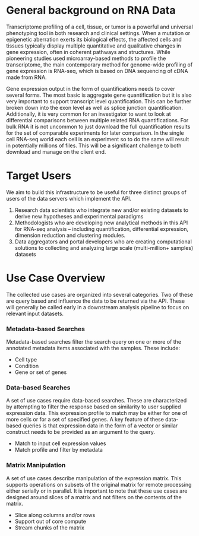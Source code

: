 # General background on RNA Data

Transcriptome profiling of a cell, tissue, or tumor is a powerful and universal phenotyping tool in both research and clinical settings.  When a mutation or epigenetic aberration exerts its biological effects, the affected cells and tissues typically display multiple quantitative and qualitative changes in gene expression, often in coherent pathways and structures.  While pioneering studies used microarray-based methods to profile the transcriptome, the main contemporary method for genome-wide profiling of gene expression is RNA-seq, which is based on DNA sequencing of cDNA made from RNA.

Gene expression output in the form of quantifications needs to cover several forms.  The most basic is aggregate gene quantification but it is also very important to support transcript level quantification.  This can be further broken down into the exon level as well as splice junction quantification.  Additionally, it is very common for an investigator to want to look at differential comparisons between multiple related RNA quantifications.  For bulk RNA it is not uncommon to just download the full quantification results for the set of comparable experiments for later comparison.  In the single cell RNA-seq world each cell is an experiment so to do the same will result in potentially millions of files.  This will be a significant challenge to both download and manage on the client end. 

# Target Users

We aim to build this infrastructure to be useful for three distinct groups of users of the data servers which implement the API.
1.	Research data scientists who integrate new and/or existing datasets to derive new hypotheses and experimental paradigms
2.	Methodologists who are developing new analytical methods in this API for RNA-seq analysis – including quantification, differential expression, dimension reduction and clustering modules.
3.	Data aggregators and portal developers who are creating computational solutions to collecting and analyzing large scale (multi-million+ samples) datasets

# Use Case Overview

The collected use cases are organized into several categories.  Two of these are query based and influence the data to be returned via the API.  These will generally be called early in a downstream analysis pipeline to focus on relevant input datasets.

### Metadata-based Searches

Metadata-based searches filter the search query on one or more of the annotated metadata items associated with the samples.  These include:

* Cell type
* Condition
* Gene or set of genes

### Data-based Searches

A set of use cases require data-based searches.  These are characterized by attempting to filter the response based on similarity to user supplied expression data.  This expression profile to match may be either for one of more cells or for a set of specified genes.  A key feature of these data-based queries is that expression data in the form of a vector or similar construct needs to be provided as an argument to the query.

* Match to input cell expression values
* Match profile and filter by metadata

### Matrix Manipulation

A set of use cases describe manipulation of the expression matrix.  This supports operations on subsets of the original matrix for remote processing either serially or in parallel.  It is important to note that these use cases are designed around slices of a matrix and not filters on the contents of the matrix.

* Slice along columns and/or rows
* Support out of core compute
* Stream chunks of the matrix
